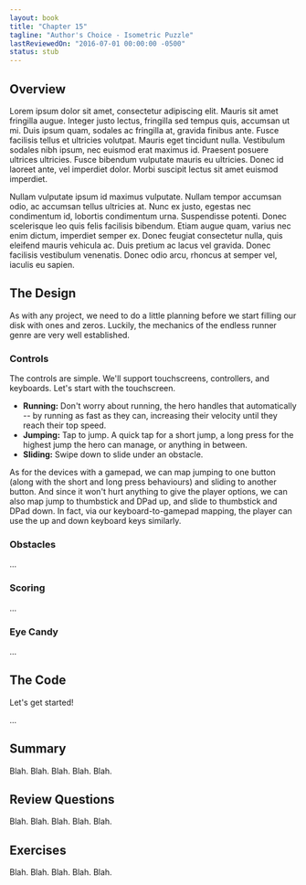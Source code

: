 ```yaml
---
layout: book 
title: "Chapter 15"
tagline: "Author's Choice - Isometric Puzzle"
lastReviewedOn: "2016-07-01 00:00:00 -0500"
status: stub
---
```


## Overview

Lorem ipsum dolor sit amet, consectetur adipiscing elit. Mauris sit amet fringilla augue. Integer justo lectus, fringilla sed tempus quis, accumsan ut mi. Duis ipsum quam, sodales ac fringilla at, gravida finibus ante. Fusce facilisis tellus et ultricies volutpat. Mauris eget tincidunt nulla. Vestibulum sodales nibh ipsum, nec euismod erat maximus id. Praesent posuere ultrices ultricies. Fusce bibendum vulputate mauris eu ultricies. Donec id laoreet ante, vel imperdiet dolor. Morbi suscipit lectus sit amet euismod imperdiet.

Nullam vulputate ipsum id maximus vulputate. Nullam tempor accumsan odio, ac accumsan tellus ultricies at. Nunc ex justo, egestas nec condimentum id, lobortis condimentum urna. Suspendisse potenti. Donec scelerisque leo quis felis facilisis bibendum. Etiam augue quam, varius nec enim dictum, imperdiet semper ex. Donec feugiat consectetur nulla, quis eleifend mauris vehicula ac. Duis pretium ac lacus vel gravida. Donec facilisis vestibulum venenatis. Donec odio arcu, rhoncus at semper vel, iaculis eu sapien.

## The Design

As with any project, we need to do a little planning before we start filling our disk with ones and zeros. Luckily, the mechanics of the endless runner genre are very well established.

### Controls

The controls are simple. We'll support touchscreens, controllers, and keyboards. Let's start with the touchscreen.

* **Running:** Don't worry about running, the hero handles that automatically -- by running as fast as they can, increasing their velocity until they reach their top speed.
* **Jumping:** Tap to jump. A quick tap for a short jump, a long press for the highest jump the hero can manage, or anything in between.
* **Sliding:** Swipe down to slide under an obstacle.

As for the devices with a gamepad, we can map jumping to one button (along with the short and long press behaviours) and sliding to another button. And since it won't hurt anything to give the player options, we can also map jump to thumbstick and DPad up, and slide to thumbstick and DPad down. In fact, via our keyboard-to-gamepad mapping, the player can use the up and down keyboard keys similarly.

### Obstacles

...

### Scoring

...

### Eye Candy

...

## The Code

Let's get started!

...

## Summary

Blah. Blah. Blah. Blah. Blah.

## Review Questions

Blah. Blah. Blah. Blah. Blah.

## Exercises

Blah. Blah. Blah. Blah. Blah.

